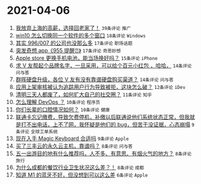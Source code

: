 # 2021-04-06

1. [我放弃上海的高薪，选择回老家了！](https://www.v2ex.com/t/768231) `39条评论` `推广`
1. [win10 怎么切换同一个软件的多个窗口](https://www.v2ex.com/t/768244) `18条评论` `Windows`
1. [其实 996/007 的公司也没那么多](https://www.v2ex.com/t/768270) `17条评论` `职场话题`
1. [突发奇想 app《955 提醒⏰》](https://www.v2ex.com/t/768227) `17条评论` `奇思妙想`
1. [Apple store 更换手机电池，能当场换好吗？](https://www.v2ex.com/t/768245) `15条评论` `iPhone`
1. [求 V 友帮起个品牌名字，一旦采用，可以给个百元小红包 ，哈哈，](https://www.v2ex.com/t/768266) `14条评论` `问与答`
1. [群晖硬盘升级，各位 V 友有没有靠谱硬盘购买渠道？](https://www.v2ex.com/t/768224) `14条评论` `问与答`
1. [应用上架审核被认为追踪用户行为导致被拒，这块怎么破？](https://www.v2ex.com/t/768238) `12条评论` `iDev`
1. [清明三天人都废了，如何扩大自己的社交圈？](https://www.v2ex.com/t/768282) `11条评论` `知乎`
1. [怎么理解 DevOps ？](https://www.v2ex.com/t/768272) `10条评论` `程序员`
1. [你们长辈的口腔情况如何？](https://www.v2ex.com/t/768225) `10条评论` `健康`
1. [联通卡忘记缴费，导致欠费停机，补缴以后联通说他们系统状态正常，但我就是打不出电话，上不了网，我怀疑是他们的 bug，但苦于没证据，心态崩塌](https://www.v2ex.com/t/768268) `9条评论` `全球工单系统`
1. [现在入手 Magic Keyboard 合适吗](https://www.v2ex.com/t/768262) `9条评论` `Apple`
1. [买了三丰云的永久云主机，靠谱吗？](https://www.v2ex.com/t/768289) `8条评论` `问与答`
1. [五一出游目的地有什么推荐吗，人不多、有意思、有烟火气的地方？](https://www.v2ex.com/t/768288) `8条评论` `旅行`
1. [为什么成都的餐饮行业卫生状况这么差？！](https://www.v2ex.com/t/768243) `8条评论` `成都`
1. [知道 M1 的蓝牙不好，但没想到可以这么差](https://www.v2ex.com/t/768283) `6条评论` `Apple`
